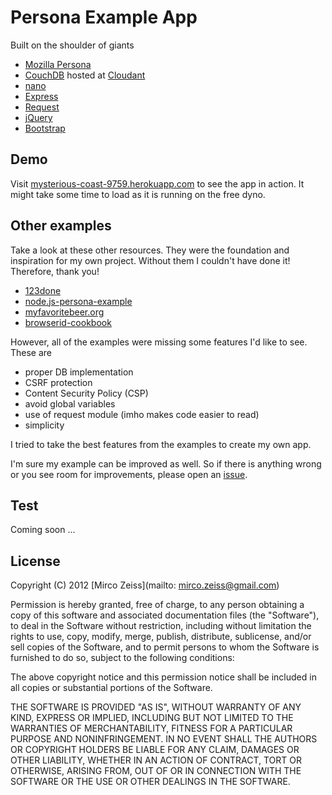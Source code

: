 # Persona Example App

Built on the shoulder of giants

 - [Mozilla Persona](https://developer.mozilla.org/en-US/docs/Persona)
 - [CouchDB](http://couchdb.apache.org/) hosted at [Cloudant](https://cloudant.com/)
 - [nano](https://github.com/dscape/nano)
 - [Express](http://expressjs.com/)
 - [Request](https://github.com/mikeal/request)
 - [jQuery](http://jquery.com/)
 - [Bootstrap](http://twitter.github.io/bootstrap/)

## Demo

Visit [mysterious-coast-9759.herokuapp.com](http://mysterious-coast-9759.herokuapp.com/) to see the app in action.
It might take some time to load as it is running on the free dyno.
 
## Other examples

Take a look at these other resources. They were the foundation and inspiration for my own project. Without them I couldn't have done it! Therefore, thank you!

 - [123done](https://github.com/mozilla/123done)
 - [node.js-persona-example](https://github.com/lloyd/node.js-persona-example)
 - [myfavoritebeer.org](https://github.com/lloyd/myfavoritebeer.org)
 - [browserid-cookbook](https://github.com/mozilla/browserid-cookbook/tree/master/node-express)

However, all of the examples were missing some features I'd like to see. These are

 - proper DB implementation
 - CSRF protection
 - Content Security Policy (CSP)
 - avoid global variables
 - use of request module (imho makes code easier to read)
 - simplicity

I tried to take the best features from the examples to create my own app.

I'm sure my example can be improved as well. So if there is anything wrong or you see room for improvements, please open an [issue](https://github.com/zeMirco/mozilla-persona-express-couchdb/issues).
 
## Test

Coming soon ...

## License

Copyright (C) 2012 [Mirco Zeiss](mailto: mirco.zeiss@gmail.com)

Permission is hereby granted, free of charge, to any person obtaining a copy of this software and associated documentation files (the "Software"), to deal in the Software without restriction, including without limitation the rights to use, copy, modify, merge, publish, distribute, sublicense, and/or sell copies of the Software, and to permit persons to whom the Software is furnished to do so, subject to the following conditions:

The above copyright notice and this permission notice shall be included in all copies or substantial portions of the Software.

THE SOFTWARE IS PROVIDED "AS IS", WITHOUT WARRANTY OF ANY KIND, EXPRESS OR IMPLIED, INCLUDING BUT NOT LIMITED TO THE WARRANTIES OF MERCHANTABILITY, FITNESS FOR A PARTICULAR PURPOSE AND NONINFRINGEMENT. IN NO EVENT SHALL THE AUTHORS OR COPYRIGHT HOLDERS BE LIABLE FOR ANY CLAIM, DAMAGES OR OTHER LIABILITY, WHETHER IN AN ACTION OF CONTRACT, TORT OR OTHERWISE, ARISING FROM, OUT OF OR IN CONNECTION WITH THE SOFTWARE OR THE USE OR OTHER DEALINGS IN THE SOFTWARE.